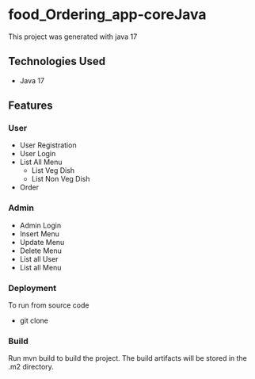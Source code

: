 # food_Ordering_app-coreJava

This project was generated with java 17

## Technologies Used
* Java 17

## Features
 ### User 
   * User Registration
   * User Login
   * List All Menu
      * List Veg Dish
      * List Non Veg Dish
 * Order
 ### Admin
   * Admin Login
   * Insert Menu
   * Update Menu
   * Delete Menu
   * List all User
   * List all Menu
### Deployment
To run from source code
* git clone 
### Build
Run mvn build to build the project. The build artifacts will be stored in the .m2 directory.
